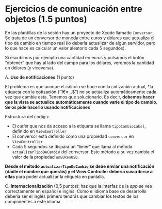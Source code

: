 # Ejercicios de comunicación entre objetos (1.5 puntos)

En las plantillas de la sesión hay un proyecto de Xcode llamado `Conversor`. Se trata de un conversor de moneda entre euros y dólares que actualiza el tipo de cambio en tiempo real (lo debería actualizar de algún servidor, pero lo que hace es calcular un valor aleatorio cada 5 segundos).

Si escribimos por ejemplo una cantidad en euros y pulsamos el botón “obtener” que hay al lado del campo para los dólares, veremos la cantidad en dólares (y viceversa).

A. **Uso de notificaciones** (1 punto)

El problema es que aunque el cálculo se hace con la cotización actual, *la etiqueta con la cotización (“1€=…$”) no se actualiza automáticamente cada vez que cambie esta. Tenemos que solucionarlo. Es decir, **debemos hacer que la vista se actualice automáticamente cuando varíe el tipo de cambio. Se os pide hacerlo usando notificaciones**

Estructura del código:

- El *outlet* que nos da acceso a la etiqueta se llama `tipoCambioLabel`, definido en `ViewController`
- El conversor está definido como una propiedad `conversor`  en `ViewController`
- Cada 5 segundos se dispara un “timer” que llama al método `actualizarTipoDeCambio` del conversor. Este método a su vez cambia el valor de la propiedad `unEURenUSD`.

**Desde el método `actualizarTipoDeCambio` se debe enviar una notificación (dadle el nombre que queráis) y el View Controller debería suscribirse a ellas** para poder actualizar la etiqueta en pantalla.


C. **Internacionalización** (0,5 puntos): haz que la interfaz de la *app* se vea correctamente en español e inglés. Como el idioma base de desarrollo debería ser el inglés primero tendrás que cambiar los textos de los componentes a este idioma.
